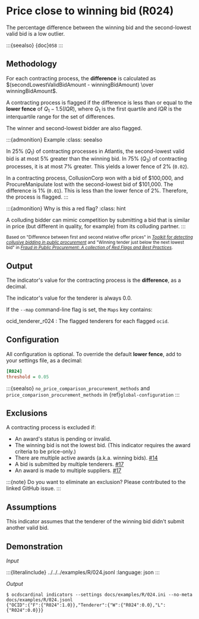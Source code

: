 # Price close to winning bid (R024)

The percentage difference between the winning bid and the second-lowest valid bid is a low outlier.

:::{seealso}
{doc}`058`
:::

## Methodology

For each contracting process, the **difference** is calculated as $(secondLowestValidBidAmount - winningBidAmount) \over winningBidAmount$.

A contracting process is flagged if the difference is less than or equal to the **lower fence** of $Q_1 - 1.5(IQR)$, where $Q_1$ is the first quartile and $IQR$ is the interquartile range for the set of differences.

The winner and second-lowest bidder are also flagged.

:::{admonition} Example
:class: seealso

In 25% ($Q_1$) of contracting processes in Atlantis, the second-lowest valid bid is at most 5% greater than the winning bid. In 75% ($Q_3$) of contracting processes, it is at most 7% greater. This yields a lower fence of 2% (`0.02`).

In a contracting process, CollusionCorp won with a bid of \$100,000, and ProcureManipulate lost with the second-lowest bid of \$101,000. The difference is 1% (`0.01`). This is less than the lower fence of 2%. Therefore, the process is flagged.
:::

:::{admonition} Why is this a red flag?
:class: hint

A colluding bidder can mimic competition by submitting a bid that is similar in price (but different in quality, for example) from its colluding partner.
:::

<small>Based on "Difference between first and second relative offer prices" in [*Toolkit for detecting collusive bidding in public procurement*](https://www.govtransparency.eu/wp-content/uploads/2015/11/GTI_WP2014_2_Toth_et_al_150413.pdf) and "Winning tender just below the next lowest bid" in [*Fraud in Public Procurement: A collection of Red Flags and Best Practices*](https://ec.europa.eu/sfc/system/files/documents/sfc-files/fraud-public-procurement-final-20122017-ares20176254403.pdf).</small>

## Output

The indicator's value for the contracting process is the **difference**, as a decimal.

The indicator's value for the tenderer is always 0.0.

If the ``--map`` command-line flag is set, the ``Maps`` key contains:

ocid_tenderer_r024
: The flagged tenderers for each flagged `ocid`.

## Configuration

All configuration is optional. To override the default **lower fence**, add to your settings file, as a decimal:

```ini
[R024]
threshold = 0.05
```

:::{seealso}
`no_price_comparison_procurement_methods` and `price_comparison_procurement_methods` in {ref}`global-configuration`
:::

## Exclusions

A contracting process is excluded if:

- An award's status is pending or invalid.
- The winning bid is not the lowest bid. (This indicator requires the award criteria to be price-only.)
- There are multiple active awards (a.k.a. winning bids). [#14](https://github.com/open-contracting/cardinal-rs/issues/14)
- A bid is submitted by multiple tenderers. [#17](https://github.com/open-contracting/cardinal-rs/issues/17)
- An award is made to multiple suppliers. [#17](https://github.com/open-contracting/cardinal-rs/issues/17)

:::{note}
Do you want to eliminate an exclusion? Please contributed to the linked GitHub issue.
:::

## Assumptions

This indicator assumes that the tenderer of the winning bid didn't submit another valid bid.

## Demonstration

*Input*

:::{literalinclude} ../../../examples/R/024.jsonl
:language: json
:::

*Output*

```console
$ ocdscardinal indicators --settings docs/examples/R/024.ini --no-meta docs/examples/R/024.jsonl
{"OCID":{"F":{"R024":1.0}},"Tenderer":{"W":{"R024":0.0},"L":{"R024":0.0}}}

```
